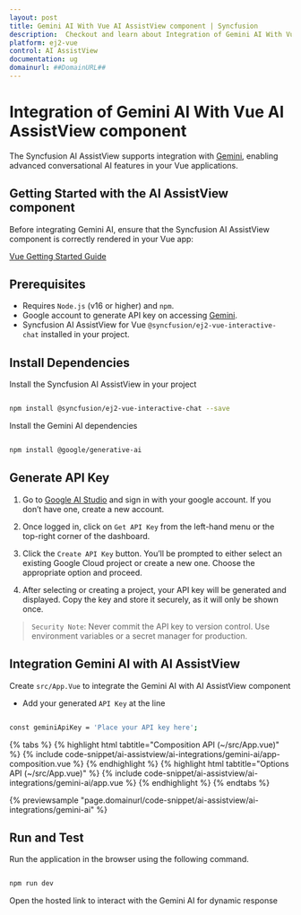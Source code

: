```yaml
---
layout: post
title: Gemini AI With Vue AI AssistView component | Syncfusion
description:  Checkout and learn about Integration of Gemini AI With Vue AI AssistView component of Syncfusion Essential JS 2 and more details.
platform: ej2-vue
control: AI AssistView
documentation: ug
domainurl: ##DomainURL##
---
```



# Integration of Gemini AI With Vue AI AssistView component 

The Syncfusion AI AssistView supports integration with [Gemini](https://ai.google.dev/gemini-api/docs), enabling advanced conversational AI features in your Vue applications.

## Getting Started with the AI AssistView component

Before integrating Gemini AI, ensure that the Syncfusion AI AssistView component is correctly rendered in your Vue app:

[Vue Getting Started Guide](../getting-started)

## Prerequisites

* Requires `Node.js` (v16 or higher) and `npm`.
* Google account to generate API key on accessing [Gemini](https://ai.google.dev/gemini-api/docs).
* Syncfusion AI AssistView for Vue `@syncfusion/ej2-vue-interactive-chat` installed in your project.

## Install Dependencies

Install the Syncfusion AI AssistView in your project

```bash 

npm install @syncfusion/ej2-vue-interactive-chat --save

```

Install the Gemini AI dependencies

```bash

npm install @google/generative-ai

```

## Generate API Key

1. Go to [Google AI Studio](https://aistudio.google.com/app/apikey) and sign in with your google account. If you don’t have one, create a new account.

2. Once logged in, click on `Get API Key` from the left-hand menu or the top-right corner of the dashboard.

3. Click the `Create API Key` button. You’ll be prompted to either select an existing Google Cloud project or create a new one. Choose the appropriate option and proceed.

4. After selecting or creating a project, your API key will be generated and displayed. Copy the key and store it securely, as it will only be shown once.

> `Security Note`: Never commit the API key to version control. Use environment variables or a secret manager for production.

##  Integration Gemini AI with AI AssistView

Create `src/App.Vue` to integrate the Gemini AI with AI AssistView component

* Add your generated `API Key` at the line 

```bash

const geminiApiKey = 'Place your API key here'; 

```

{% tabs %}
{% highlight html tabtitle="Composition API (~/src/App.vue)" %}
{% include code-snippet/ai-assistview/ai-integrations/gemini-ai/app-composition.vue %}
{% endhighlight %}
{% highlight html tabtitle="Options API (~/src/App.vue)" %}
{% include code-snippet/ai-assistview/ai-integrations/gemini-ai/app.vue %}
{% endhighlight %}
{% endtabs %}
  
{% previewsample "page.domainurl/code-snippet/ai-assistview/ai-integrations/gemini-ai" %}

## Run and Test 

Run the application in the browser using the following command.

```bash

npm run dev

```

Open the hosted link to interact with the Gemini AI for dynamic response
